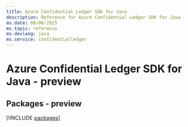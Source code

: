 ```yaml
---
title: Azure Confidential Ledger SDK for Java
description: Reference for Azure Confidential Ledger SDK for Java
ms.date: 08/08/2025
ms.topic: reference
ms.devlang: java
ms.service: confidentialledger
---
```

# Azure Confidential Ledger SDK for Java - preview
## Packages - preview
[!INCLUDE [packages](confidential-ledger-index.md)]